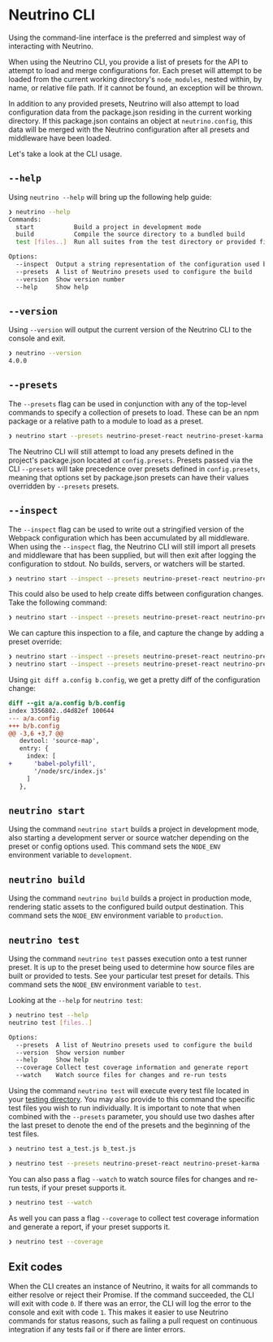 # Neutrino CLI

Using the command-line interface is the preferred and simplest way of interacting with Neutrino.

When using the Neutrino CLI, you provide a list of presets for the API to attempt to load and merge configurations for.
Each preset will attempt to be loaded from the current working directory's `node_modules`, nested within, by name, or
relative file path. If it cannot be found, an exception will be thrown.

In addition to any provided presets, Neutrino will also attempt to load configuration data from the package.json
residing in the current working directory. If this package.json contains an object at `neutrino.config`, this data
will be merged with the Neutrino configuration after all presets and middleware have been loaded.

Let's take a look at the CLI usage.

## `--help`

Using `neutrino --help` will bring up the following help guide:

```bash
❯ neutrino --help
Commands:
  start           Build a project in development mode
  build           Compile the source directory to a bundled build
  test [files..]  Run all suites from the test directory or provided files

Options:
  --inspect  Output a string representation of the configuration used by Neutrino and exit   [boolean]
  --presets  A list of Neutrino presets used to configure the build                          [array] [default: []]
  --version  Show version number                                                             [boolean]
  --help     Show help                                                                       [boolean]
```

## `--version`

Using `--version` will output the current version of the Neutrino CLI to the console and exit.

```bash
❯ neutrino --version
4.0.0
```

## `--presets`

The `--presets` flag can be used in conjunction with any of the top-level commands to specify a collection of
presets to load. These can be an npm package or a relative path to a module to load as a preset.

```bash
❯ neutrino start --presets neutrino-preset-react neutrino-preset-karma
```

The Neutrino CLI will still attempt to load any presets defined in the project's package.json located at
`config.presets`. Presets passed via the CLI `--presets` will take precedence over presets defined in
`config.presets`, meaning that options set by package.json presets can have their values overridden by
`--presets` presets.

## `--inspect`

The `--inspect` flag can be used to write out a stringified version of the Webpack configuration which has been
accumulated by all middleware. When using the `--inspect` flag, the Neutrino CLI will still import all presets and
middleware that has been supplied, but will then exit after logging the configuration to stdout. No builds, servers, or
watchers will be started.

```bash
❯ neutrino start --inspect --presets neutrino-preset-react neutrino-preset-jest
```

This could also be used to help create diffs between configuration changes. Take the following command:

```bash
❯ neutrino start --inspect --presets neutrino-preset-react neutrino-preset-jest
```

We can capture this inspection to a file, and capture the change by adding a preset override:

```bash
❯ neutrino start --inspect --presets neutrino-preset-react neutrino-preset-jest > a.config
❯ neutrino start --inspect --presets neutrino-preset-react neutrino-preset-jest override.js > b.config
```

Using `git diff a.config b.config`, we get a pretty diff of the configuration change:

```diff
diff --git a/a.config b/b.config
index 3356802..d4d82ef 100644
--- a/a.config
+++ b/b.config
@@ -3,6 +3,7 @@
   devtool: 'source-map',
   entry: {
     index: [
+      'babel-polyfill',
       '/node/src/index.js'
     ]
   },
```

## `neutrino start`

Using the command `neutrino start` builds a project in development mode, also starting a development server or source
watcher depending on the preset or config options used. This command sets the `NODE_ENV` environment variable to
`development`.

## `neutrino build`

Using the command `neutrino build` builds a project in production mode, rendering static assets to the configured build
output destination. This command sets the `NODE_ENV` environment variable to `production`.

## `neutrino test`

Using the command `neutrino test` passes execution onto a test runner preset. It is up to the preset being used to
determine how source files are built or provided to tests. See your particular test preset for details. This
command sets the `NODE_ENV` environment variable to `test`.

Looking at the `--help` for `neutrino test`:

```bash
❯ neutrino test --help
neutrino test [files..]

Options:
  --presets  A list of Neutrino presets used to configure the build    [array] [default: []]
  --version  Show version number                                       [boolean]
  --help     Show help                                                 [boolean]
  --coverage Collect test coverage information and generate report     [boolean] [default: false]
  --watch    Watch source files for changes and re-run tests           [boolean] [default: false]
```

Using the command `neutrino test` will execute every test file located in your
[testing directory](/project-layout#Testing). You may also provide to this command the specific test files you wish
to run individually. It is important to note that when combined with the `--presets` parameter, you should use two
dashes after the last preset to denote the end of the presets and the beginning of the test files.

```bash
❯ neutrino test a_test.js b_test.js
```

```bash
❯ neutrino test --presets neutrino-preset-react neutrino-preset-karma -- a_test.js b_test.js
```

You can also pass a flag `--watch` to watch source files for changes and re-run tests, if your preset supports it.

```bash
❯ neutrino test --watch
```

As well you can pass a flag `--coverage` to collect test coverage information and generate a report, if your preset
supports it.

```bash
❯ neutrino test --coverage
```

## Exit codes

When the CLI creates an instance of Neutrino, it waits for all commands to either resolve or reject their Promise.
If the command succeeded, the CLI will exit with code `0`. If there was an error, the CLI will log the error
to the console and exit with code `1`. This makes it easier to use Neutrino commands for status reasons, such
as failing a pull request on continuous integration if any tests fail or if there are linter errors.
